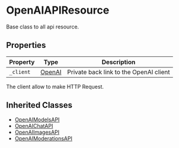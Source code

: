 # OpenAIAPIResource

Base class to all api resource.

## Properties

| Property    | Type                       | Description |
|-------------|----------------------------|----------------------------------------|
| `_client`   | [OpenAI](OpenAI.md)        | Private back link to the OpenAI client |

The client allow to make HTTP Request.

## Inherited Classes

- [OpenAIModelsAPI](OpenAIModelsAPI.md)
- [OpenAIChatAPI](OpenAIChatAPI.md)
- [OpenAIImagesAPI](OpenAIImagesAPI.md)
- [OpenAIModerationsAPI](OpenAIModerationsAPI.md)
